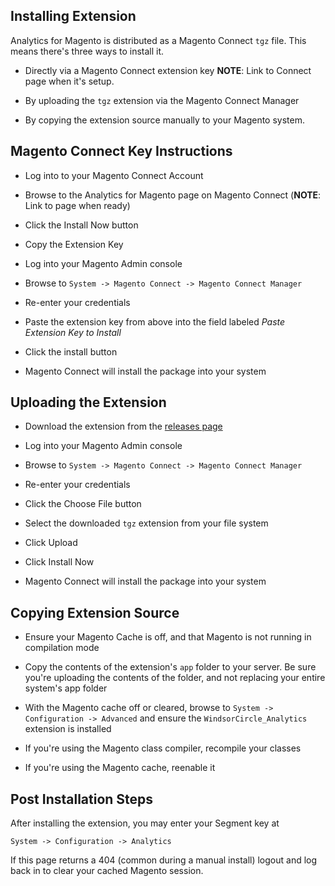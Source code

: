 Installing Extension
--------------------------------------------------

Analytics for Magento is distributed as a Magento Connect `tgz` file.  This means there's three ways to install it.

- Directly via a Magento Connect extension key **NOTE**: Link to Connect page when it's setup.

- By uploading the `tgz` extension via the Magento Connect Manager

- By copying the extension source manually to your Magento system.

## Magento Connect Key Instructions

- Log into to your Magento Connect Account

- Browse to the Analytics for Magento page on Magento Connect (**NOTE**: Link to page when ready)

- Click the Install Now button

- Copy the Extension Key

- Log into your Magento Admin console

- Browse to `System -> Magento Connect -> Magento Connect Manager`

- Re-enter your credentials

- Paste the extension key from above into the field labeled *Paste Extension Key to Install*

- Click the install button

- Magento Connect will install the package into your system

## Uploading the Extension

- Download the extension from the [releases page](https://github.com/segmentio/analytics-magento/releases)

- Log into your Magento Admin console

- Browse to `System -> Magento Connect -> Magento Connect Manager`

- Re-enter your credentials

- Click the Choose File button

- Select the downloaded `tgz` extension from your file system

- Click Upload

- Click Install Now

- Magento Connect will install the package into your system

## Copying Extension Source

- Ensure your Magento Cache is off, and that Magento is not running in compilation mode

- Copy the contents of the extension's `app` folder to your server.  Be sure you're uploading the contents of the folder, and not replacing your entire system's app folder

- With the Magento cache off or cleared, browse to `System -> Configuration -> Advanced` and ensure the `WindsorCircle_Analytics` extension is installed

- If you're using the Magento class compiler, recompile your classes

- If you're using the Magento cache, reenable it

## Post Installation Steps

After installing the extension, you may enter your Segment key at

    System -> Configuration -> Analytics
    
If this page returns a 404 (common during a manual install) logout and log back in to clear your cached Magento session.      
